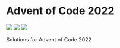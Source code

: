 # Advent of Code 2022

![](https://img.shields.io/badge/day%20📅-15-blue)
![](https://img.shields.io/badge/days%20completed-9-red)
![](https://img.shields.io/badge/stars%20⭐-19-yellow)

Solutions for Advent of Code 2022